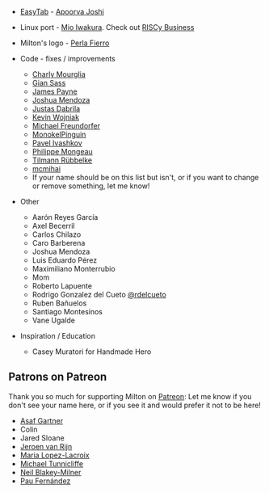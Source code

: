 
* [EasyTab](https://github.com/ApoorvaJ/EasyTab)  - [Apoorva Joshi](http://apoorvaj.io)
* Linux port - [Mio Iwakura](http://miotatsu.github.io). Check out [RISCy Business](https://www.youtube.com/user/BathtubBlogger/videos)
* Milton's logo - [Perla Fierro](http://portafolio.eclat-studio.com/)

* Code - fixes / improvements
    * [Charly Mourglia](http://github.com/Zouch)
    * [Gian Sass](https://github.com/Nuke928)
    * [James Payne](https://github.com/jamoflaw)
    * [Joshua Mendoza](https://github.com/jomendoz)
    * [Justas Dabrila](https://github.com/SSStormy)
    * [Kevin Wojniak](https://github.com/kainjow)
    * [Michael Freundorfer](https://github.com/mordecai154)
    * [MonokelPinguin](https://github.com/MonokelPinguin)
    * [Pavel Ivashkov](https://paiv.github.io/blog/)
    * [Philippe Mongeau](http://phmongeau.com/)
    * [Tilmann Rübbelke](https://github.com/TilmannR)
    * [mcmihai](https://github.com/mcmihai)
    * If your name should be on this list but isn't, or if you want to change or remove something, let me know!

* Other
    * Aarón Reyes García
    * Axel Becerril
    * Carlos Chilazo
    * Caro Barberena
    * Joshua Mendoza
    * Luis Eduardo Pérez
    * Maximiliano Monterrubio
    * Mom
    * Roberto Lapuente
    * Rodrigo Gonzalez del Cueto [@rdelcueto](https://twitter.com/rdelcueto)
    * Ruben Bañuelos
    * Santiago Montesinos
    * Vane Ugalde

* Inspiration / Education
    * Casey Muratori for Handmade Hero

Patrons on Patreon
------------------

Thank you so much for supporting Milton on [Patreon](https://www.patreon.com/serge_rgb?ty=h):
Let me know if you don't see your name here, or if you see it and would prefer it not to be here!

* [Asaf Gartner](https://twitter.com/asafgartner)
* Colin
* Jared Sloane
* [Jeroen van Rijn](https://twitter.com/J_vanRijn)
* [Maria Lopez-Lacroix](https://amacasera.com/)
* [Michael Tunnicliffe](https://twitter.com/fierydrake)
* [Neil Blakey-Milner](https://www.patreon.com/nxsy)
* [Pau Fernández](https://twitter.com/pauek)
